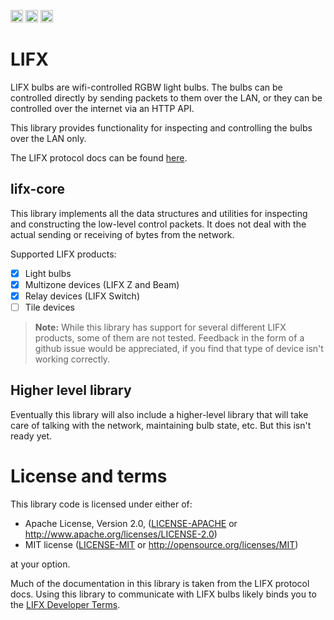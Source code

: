 [<img alt="github" src="https://img.shields.io/badge/github-eminence/lifx-8da0cb?style=for-the-badge&labelColor=555555&logo=github" height="20">](https://github.com/eminence/lifx)
[<img alt="crates.io" src="https://img.shields.io/crates/v/lifx-core.svg?style=for-the-badge&color=fc8d62&logo=rust" height="20">](https://crates.io/crates/lifx-core)
[<img alt="docs.rs" src="https://img.shields.io/badge/docs.rs-lifx--core-66c2a5?style=for-the-badge&labelColor=555555&logoColor=white" height="20">](https://docs.rs/lifx-core)



LIFX
====

LIFX bulbs are wifi-controlled RGBW light bulbs.  The bulbs can be controlled directly
by sending packets to them over the LAN, or they can be controlled over the internet
via an HTTP API.

This library provides functionality for inspecting and controlling the bulbs over the
LAN only.

The LIFX protocol docs can be found [here](https://lan.developer.lifx.com/).

lifx-core
---------

This library implements all the data structures and utilities for inspecting and
constructing the low-level control packets.  It does not deal with the actual sending
or receiving of bytes from the network.

Supported LIFX products:

- [x] Light bulbs
- [x] Multizone devices (LIFX Z and Beam)
- [x] Relay devices (LIFX Switch)
- [ ] Tile devices

> **Note:** While this library has support for several different
LIFX products, some of them are not tested.  Feedback in the form
of a github issue would be appreciated, if you find that type of
device isn't working correctly.


Higher level library
--------------------

Eventually this library will also include a higher-level library that will take care
of talking with the network, maintaining bulb state, etc.  But this isn't ready yet.



License and terms
=================

This library code is licensed under either of:

 * Apache License, Version 2.0, ([LICENSE-APACHE](LICENSE-APACHE) or http://www.apache.org/licenses/LICENSE-2.0)
 * MIT license ([LICENSE-MIT](LICENSE-MIT) or http://opensource.org/licenses/MIT)

at your option.

Much of the documentation in this library is taken from the LIFX protocol docs.
Using this library to communicate with LIFX bulbs likely binds you to the
[LIFX Developer Terms](https://www.lifx.com/pages/developer-terms-of-use).